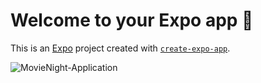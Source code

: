 # Welcome to your Expo app 👋

This is an [Expo](https://expo.dev) project created with [`create-expo-app`](https://www.npmjs.com/package/create-expo-app).

![MovieNight-Application]([https://github.com/sinster23/Screenshots/blob/main/ss2.png](https://github.com/sinster23/Screenshots/blob/main/mnss-1.jpeg))


